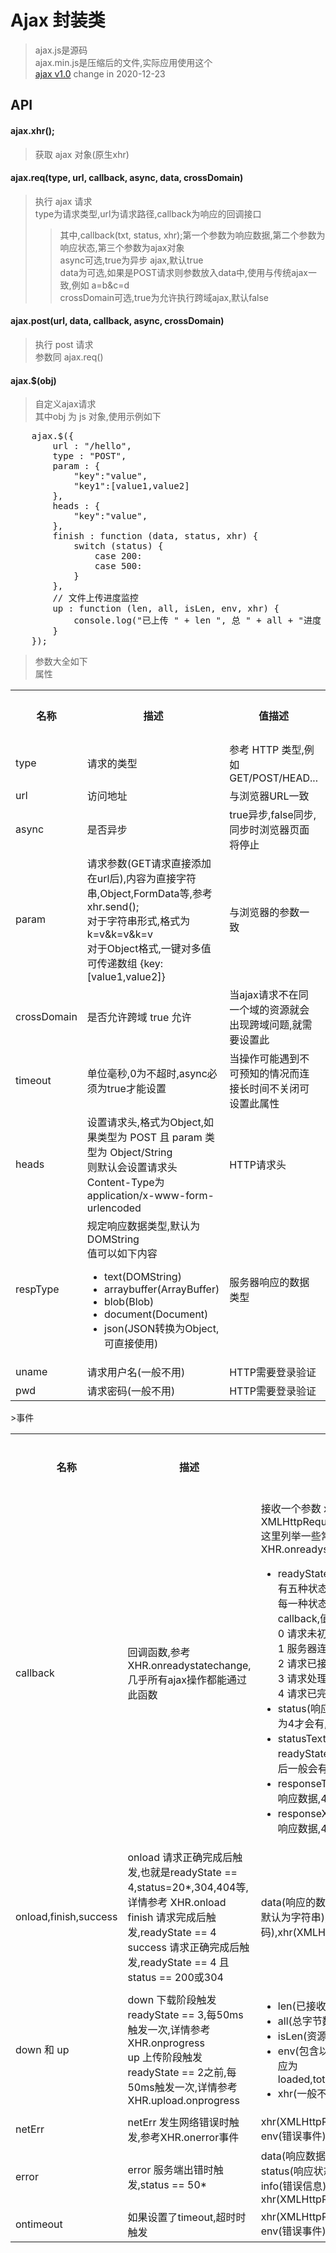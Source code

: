# Ajax 封装类
>ajax.js是源码<br>
>ajax.min.js是压缩后的文件,实际应用使用这个<br>
>[ajax v1.0](https://1711680493.github.io) change in 2020-12-23

## API
#### ajax.xhr();
>获取 ajax 对象(原生xhr)

#### ajax.req(type, url, callback, async, data, crossDomain)
>执行 ajax 请求<br>
>type为请求类型,url为请求路径,callback为响应的回调接口<br>
>>其中,callback(txt, status, xhr);第一个参数为响应数据,第二个参数为响应状态,第三个参数为ajax对象<br>
>async可选,true为异步 ajax,默认true<br>
>data为可选,如果是POST请求则参数放入data中,使用与传统ajax一致,例如 a=b&c=d<br>
>crossDomain可选,true为允许执行跨域ajax,默认false

#### ajax.post(url, data, callback, async, crossDomain)
>执行 post 请求<br>
>参数同 ajax.req()<br>

####  ajax.$(obj)
>自定义ajax请求<br>
>其中obj 为 js 对象,使用示例如下<br>

<pre>
    ajax.$({
        url : "/hello",
        type : "POST",
        param : {
            "key":"value",
            "key1":[value1,value2]
        },
        heads : {
            "key":"value",
        },
        finish : function (data, status, xhr) {
            switch (status) {
                case 200:
                case 500:
            }
        },
        // 文件上传进度监控
        up : function (len, all, isLen, env, xhr) {
            console.log("已上传 " + len ", 总 " + all + "进度 " + (len / all * 100) + "%");
        }
    });
</pre>
>参数大全如下<br>
>属性

<table>
	<tr>
		<th>名称</th>
		<th>描述</th>
        <th>值描述</th>
        <th>默认值</th>
	</tr>
	<tr>
		<td>type</td>
		<td>请求的类型</td>
        <td>参考 HTTP 类型,例如GET/POST/HEAD...</td>
        <td>GET</td>
	</tr>
	<tr>
		<td>url</td>
		<td>访问地址</td>
        <td>与浏览器URL一致</td>
        <td>#</td>
	</tr>
	<tr>
		<td>async</td>
		<td>是否异步</td>
        <td>true异步,false同步,同步时浏览器页面将停止</td>
        <td>true</td>
	</tr>
	<tr>
		<td>param</td>
		<td>
            请求参数(GET请求直接添加在url后),内容为直接字符串,Object,FormData等,参考 xhr.send();<br>
            对于字符串形式,格式为 k=v&k=v&k=v<br>
            对于Object格式,一键对多值可传递数组 {key:[value1,value2]}
        </td>
        <td>与浏览器的参数一致</td>
        <td>null</td>
	</tr>
	<tr>
		<td>crossDomain</td>
		<td>是否允许跨域 true 允许</td>
        <td>当ajax请求不在同一个域的资源就会出现跨域问题,就需要设置此</td>
        <td>true</td>
	</tr>
	<tr>
		<td>timeout</td>
		<td>单位毫秒,0为不超时,async必须为true才能设置</td>
        <td>当操作可能遇到不可预知的情况而连接长时间不关闭可设置此属性</td>
        <td>0</td>
	</tr>
    <tr>
		<td>heads</td>
		<td>
            设置请求头,格式为Object,如果类型为 POST 且 param 类型为 Object/String<br>
            则默认会设置请求头 Content-Type为 application/x-www-form-urlencoded
        </td>
        <td>HTTP请求头</td>
        <td>null</td>
	</tr>
    <tr>
		<td>respType</td>
		<td>
            规定响应数据类型,默认为DOMString<br>
            值可以如下内容<br>
            <ul>
                <li>text(DOMString)</li>
                <li>arraybuffer(ArrayBuffer)</li>
                <li>blob(Blob)</li>
                <li>document(Document)</li>
                <li>json(JSON转换为Object,可直接使用)</li>
            </ul>
        </td>
        <td>服务器响应的数据类型</td>
        <td>text</td>
	</tr>
    <tr>
		<td>uname</td>
		<td>请求用户名(一般不用)</td>
        <td>HTTP需要登录验证</td>
        <td>null</td>
	</tr>
    <tr>
		<td>pwd</td>
		<td>请求密码(一般不用)</td>
        <td>HTTP需要登录验证</td>
        <td>null</td>
	</tr>
</table>
>事件

<table>
    <tr>
		<th>名称</th>
		<th>描述</th>
        <th>值描述</th>
        <th>回调参数</th>
	</tr>
    <tr>
		<td>callback</td>
		<td>回调函数,参考 XHR.onreadystatechange,几乎所有ajax操作都能通过此函数</td>
        <td>
            接收一个参数 xhr,参数为 XMLHttpRequest<br>
            这里列举一些常见属性,具体请参考 XHR.onreadystatechange<br>
            <ul>
                <li>
                    readyState(追踪当前请求的状态,有五种状态)<br>
                    每一种状态都会调用一次callback,值如下<br>
                    0 请求未初始化<br>
                    1 服务器连接已建立<br>
                    2 请求已接收<br>
                    3 请求处理中<br>
                    4 请求已完成 且响应已就绪
                </li>
                <li>status(响应状态,只有readyState为4才会有,例如200等)</li>
                <li>statusText(响应状态描述,只有readyState为4才会有,例如200后一般会有 OK 等)</li>
                <li>responseText(获得字符串形式的响应数据,4才有)</li>
                <li>responseXML(获得XML形式的响应数据,4才有)</li>
            </ul>
        </td>
	</tr>
    <tr>
		<td>onload,finish,success</td>
		<td>
            onload 请求正确完成后触发,也就是readyState == 4,status=20*,304,404等,详情参考 XHR.onload<br>
            finish 请求完成后触发,readyState == 4<br>
            success 请求正确完成后触发,readyState == 4 且 status == 200或304
        </td>
        <td>data(响应的数据,类型根据respType,默认为字符串),status(响应状态码),xhr(XMLHttpRequest)</td>
	</tr>
    <tr>
		<td>down 和 up</td>
		<td>
            down 下载阶段触发 readyState == 3,每50ms触发一次,详情参考 XHR.onprogress<br>
            up 上传阶段触发 readyState == 2之前,每50ms触发一次,详情参考 XHR.upload.onprogress
        </td>
        <td>
            <ul>
                <li>len(已接收或上传的字节数)</li>
                <li>all(总字节数)</li>
                <li>isLen(资源是否有可计算的长度)</li>
                <li>env(包含以上三个属性的对象,对应为loaded,total,lengthComputable)</li>
                <li>xhr(一般不用)</li>
            </ul>
        </td>
	</tr>
    <tr>
		<td>netErr</td>
		<td>netErr 发生网络错误时触发,参考XHR.onerror事件</td>
        <td>
            xhr(XMLHttpRequest)<br>
            env(错误事件)
        </td>
	</tr>
    <tr>
		<td>error</td>
		<td>error 服务端出错时触发,status == 50*</td>
        <td>
            data(响应数据)<br>
            status(响应状态)<br>
            info(错误信息)<br>
            xhr(XMLHttpRequest)<br>
        </td>
	</tr>
    <tr>
		<td>ontimeout</td>
		<td>如果设置了timeout,超时时触发</td>
        <td>
            xhr(XMLHttpRequest)<br>
            env(错误事件)
        </td>
	</tr>
</table>
